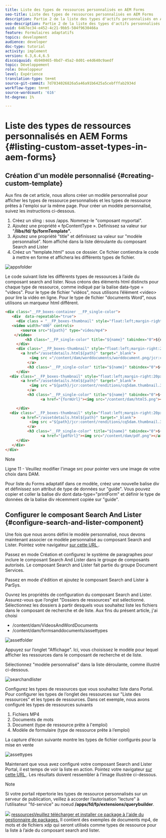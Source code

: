```yaml
---
title: Liste des types de ressources personnalisés en AEM Forms
seo-title: Liste des types de ressources personnalisés en AEM Forms
description: Partie 2 de la liste des types d'actifs personnalisés en AEM Forms
seo-description: Partie 2 de la liste des types d'actifs personnalisés en AEM Forms
uuid: 6467ec34-e452-4c21-9bb5-504f9630466a
feature: Formulaires adaptatifs
topics: development
audience: developer
doc-type: tutorial
activity: implement
version: 6.3,6.4,6.5
discoiquuid: 4b940465-0bd7-45a2-8d01-e4d640c9aedf
topic: Développement
role: Développeur
level: Expérience
translation-type: tm+mt
source-git-commit: 7d7034026826a5a46a91b6425a5cebfffab2934d
workflow-type: tm+mt
source-wordcount: '616'
ht-degree: 1%

---
```



# Liste des types de ressources personnalisés en AEM Forms {#listing-custom-asset-types-in-aem-forms}

## Création d&#39;un modèle personnalisé {#creating-custom-template}


Aux fins de cet article, nous allons créer un modèle personnalisé pour afficher les types de ressource personnalisés et les types de ressource prêtes à l&#39;emploi sur la même page. Pour créer un modèle personnalisé, suivez les instructions ci-dessous.

1. Créez un sling : sous /apps. Nommez-le &quot;composant myportal&quot;.
1. Ajoutez une propriété « fpContentType ». Définissez sa valeur sur &quot;**/libs/fd/ fp/formTemplate&quot;.**
1. Ajoutez une propriété &quot;title&quot; et définissez sa valeur sur &quot;modèle personnalisé&quot;. Nom affiché dans la liste déroulante du composant Search and Lister
1. Créez un &quot;template.html&quot; sous ce dossier. Ce fichier contiendra le code à mettre en forme et affichera les différents types de fichier.

![appsfolder](assets/appsfolder_.png)

Le code suivant liste les différents types de ressources à l’aide du composant search and lister. Nous créons des éléments html distincts pour chaque type de ressource, comme indiqué par la balise data-type = &quot;videos&quot;. Pour le type de fichier &quot;vidéos&quot;, nous utilisons l’élément &lt;video> pour lire la vidéo en ligne. Pour le type de fichier &quot;documents Word&quot;, nous utilisons un marqueur html différent.

```html
<div class="__FP_boxes-container __FP_single-color">
   <div  data-repeatable="true">
     <div class = "__FP_boxes-thumbnail" style="float:left;margin-right:20px;" data-type = "videos">
   <video width="400" controls>
       <source src="${path}" type="video/mp4">
    </video>
         <h3 class="__FP_single-color" title="${name}" tabindex="0">${name}</h3>
     </div>
     <div class="__FP_boxes-thumbnail" style="float:left;margin-right:20px;" data-type = "worddocuments">
       <a href="/assetdetails.html${path}" target="_blank">
           <img src ="/content/dam/worddocuments/worddocument.png/jcr:content/renditions/cq5dam.thumbnail.319.319.png"/>
          </a>
          <h3 class="__FP_single-color" title="${name}" tabindex="0">${name}</h3>
     </div>
  <div class="__FP_boxes-thumbnail" style="float:left;margin-right:20px;" data-type = "xfaForm">
       <a href="/assetdetails.html${path}" target="_blank">
           <img src ="${path}/jcr:content/renditions/cq5dam.thumbnail.319.319.png"/>
          </a>
          <h3 class="__FP_single-color" title="${name}" tabindex="0">${name}</h3>
                <a href="{formUrl}"><img src="/content/dam/html5.png"></a><p>

     </div>
  <div class="__FP_boxes-thumbnail" style="float:left;margin-right:20px;" data-type = "printForm">
       <a href="/assetdetails.html${path}" target="_blank">
           <img src ="${path}/jcr:content/renditions/cq5dam.thumbnail.319.319.png"/>
          </a>
          <h3 class="__FP_single-color" title="${name}" tabindex="0">${name}</h3>
                <a href="{pdfUrl}"><img src="/content/dam/pdf.png"></a><p>
     </div>
   </div>
</div>
```

>[!NOTE]
>
>Ligne 11 - Veuillez modifier l&#39;image src pour pointer vers une image de votre choix dans DAM.
>
>Pour liste du Forms adaptatif dans ce modèle, créez une nouvelle balise div et définissez son attribut de type de données sur &quot;guide&quot;. Vous pouvez copier et coller la balise div dont data-type=&quot;printForm&quot; et définir le type de données de la balise div récemment copiée sur &quot;guide&quot;.

## Configurer le composant Search And Lister {#configure-search-and-lister-component}

Une fois que nous avons défini le modèle personnalisé, nous devons maintenant associer ce modèle personnalisé au composant Search and Lister. Pointez votre navigateur [sur cette URL ](http://localhost:4502/editor.html/content/AemForms/CustomPortal.html).

Passez en mode Création et configurez le système de paragraphes pour inclure le composant Search And Lister dans le groupe de composants autorisés. Le composant Search and Lister fait partie du groupe Document Services.

Passez en mode d&#39;édition et ajoutez le composant Search and Lister à ParSys.

Ouvrez les propriétés de configuration du composant Search and Lister. Assurez-vous que l’onglet &quot;Dossiers de ressources&quot; est sélectionné. Sélectionnez les dossiers à partir desquels vous souhaitez liste les fichiers dans le composant de recherche et de liste. Aux fins du présent article, j&#39;ai choisi

* /content/dam/VideosAndWordDocuments
* /content/dam/formsanddocuments/assettypes

![assetfolder](assets/selectingassetfolders.png)

Appuyez sur l’onglet &quot;Affichage&quot;. Ici, vous choisissez le modèle pour lequel afficher les ressources dans le composant de recherche et de liste.

Sélectionnez &quot;modèle personnalisé&quot; dans la liste déroulante, comme illustré ci-dessous.

![searchandlister](assets/searchandlistercomponent.gif)

Configurez les types de ressources que vous souhaitez liste dans Portal. Pour configurer les types de l’onglet des ressources sur &quot;Liste des ressources&quot; et les types de ressources. Dans cet exemple, nous avons configuré les types de ressources suivants

1. Fichiers MP4
1. Documents de mots
1. Document (type de ressource prête à l&#39;emploi)
1. Modèle de formulaire (type de ressource prête à l’emploi)

La capture d’écran suivante montre les types de fichier configurés pour la mise en vente

![assettypes](assets/assettypes.png)

Maintenant que vous avez configuré votre composant Search and Lister Portal, il est temps de voir la liste en action. Pointez votre navigateur [sur cette URL ](http://localhost:4502/content/AemForms/CustomPortal.html?wcmmode=disabled). Les résultats doivent ressembler à l’image illustrée ci-dessous.

>[!NOTE]
>
>Si votre portail répertorie les types de ressource personnalisés sur un serveur de publication, veillez à accorder l’autorisation &quot;lecture&quot; à l’utilisateur &quot;fd-service&quot; au noeud **/apps/fd/fp/extensions/querybuilder**.

![](assets/assettypeslistings.png)
[ressourcesVeuillez télécharger et installer ce package à l&#39;aide du gestionnaire de packages.](assets/customassettypekt1.zip) Il contient des exemples de documents mp4, de mots et de fichiers xdp qui seront utilisés comme types de ressource pour la liste à l’aide du composant search and lister.
